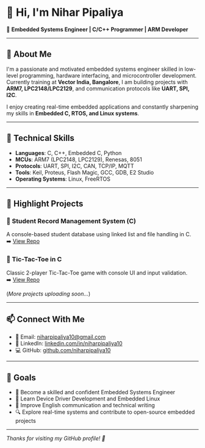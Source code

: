 # 👋 Hi, I'm Nihar Pipaliya

🔧 **Embedded Systems Engineer | C/C++ Programmer | ARM Developer**

---

## 🧠 About Me

I'm a passionate and motivated embedded systems engineer skilled in low-level programming, hardware interfacing, and microcontroller development. Currently training at **Vector India, Bangalore**, I am building projects with **ARM7, LPC2148/LPC2129**, and communication protocols like **UART, SPI, I2C**.

I enjoy creating real-time embedded applications and constantly sharpening my skills in **Embedded C, RTOS, and Linux systems**.

---

## 🔧 Technical Skills

- **Languages**: C, C++, Embedded C, Python
- **MCUs**: ARM7 (LPC2148, LPC2129), Renesas, 8051
- **Protocols**: UART, SPI, I2C, CAN, TCP/IP, MQTT
- **Tools**: Keil, Proteus, Flash Magic, GCC, GDB, E2 Studio
- **Operating Systems**: Linux, FreeRTOS

---

## 📁 Highlight Projects

### 🔹 Student Record Management System (C)

A console-based student database using linked list and file handling in C.  
➡️ [View Repo](https://github.com/niharpipaliya10/Student-Record-Management-System-C)

### 🔹 Tic-Tac-Toe in C

Classic 2-player Tic-Tac-Toe game with console UI and input validation.  
➡️ [View Repo](https://github.com/niharpipaliya10/Tic-Tac-Toe-Console-Game-.git)

(_More projects uploading soon..._)

---

## 📫 Connect With Me

- 📧 Email: niharpipaliya10@gmail.com
- 💼 LinkedIn: [linkedin.com/in/niharpipaliya10](https://www.linkedin.com/in/niharpipaliya10)
- 💻 GitHub: [github.com/niharpipaliya10](https://github.com/niharpipaliya10)

---

## 🚀 Goals

- 💼 Become a skilled and confident Embedded Systems Engineer
- 🌱 Learn Device Driver Development and Embedded Linux
- 🎯 Improve English communication and technical writing
- 🔍 Explore real-time systems and contribute to open-source embedded projects

---

_Thanks for visiting my GitHub profile! 🙏_
